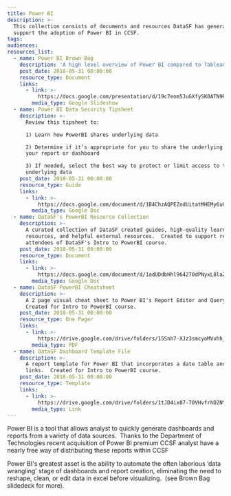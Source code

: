 ```yaml
---
title: Power BI
description: >-
  This collection consists of documents and resources DataSF has generated to
  support the adoption of Power BI in CCSF.
tags:
audiences:
resources_list:
  - name: Power BI Brown Bag
    description: 'A high level overview of Power BI compared to Tableau, Excel, and R.'
    post_date: 2018-05-31 00:00:00
    resource_type: Document
    links:
      - link: >-
          https://docs.google.com/presentation/d/19c7eom5JuGXfySK0ATN9RyWjWx13vH8WhP_guQD8uBQ/edit?usp=sharing
        media_type: Google Slideshow
  - name: Power BI Data Security Tipsheet
    description: >-
      Review this tipsheet to:

      1) Learn how PowerBI shares underlying data

      2) Determine if it’s appropriate for you to share the underlying data in
      your report or dashboard

      3) If needed, select the best way to protect or limit access to the
      underlying data
    post_date: 2018-05-31 00:00:00
    resource_type: Guide
    links:
      - link: >-
          https://docs.google.com/document/d/1B4ChzAQPEZodUitatMHEMy6uClMykdDw2htzv6gJnaY/edit?usp=sharing
        media_type: Google Doc
  - name: DataSF's PowerBI Resource Collection
    description: >-
      A curated collection of DataSF created guides, high-quality learning
      resources, and helpful external resources.  Created to support recent
      attendees of DataSF's Intro to PowerBI course.
    post_date: 2018-05-31 00:00:00
    resource_type: Document
    links:
      - link: >-
          https://docs.google.com/document/d/1adUDdbHhl964270dPNyxL8laZgNGkpVwxLdLNWE65Vw/edit?usp=sharing
        media_type: Google Doc
  - name: DataSF PowerBI Cheatsheet
    description: >-
      A 2 page visual cheat sheet to Power BI's Report Editor and Query Editor. 
      Created for Intro to PowerBI course.
    post_date: 2018-05-31 00:00:00
    resource_type: One Pager
    links:
      - link: >-
          https://drive.google.com/drive/folders/15Snh7-XJz3smcyoMVvhh_0kdFUWAv26H?usp=sharing
        media_type: PDF
  - name: DataSF Dashboard Template File
    description: >-
      A report template for Power BI that incorporates a date table and helpful
      links.  Created for Intro to PowerBI course.
    post_date: 2018-05-31 00:00:00
    resource_type: Template
    links:
      - link: >-
          https://drive.google.com/drive/folders/1tJD4ix07-70VHvfrhD2NYaUor0c-PwF6?usp=sharing
        media_type: Link
---
```


Power BI is a tool that allows analyst to quickly generate dashboards and reports from a variety of data sources.  Thanks to the Department of Technologies recent acquisition of Power BI premium CCSF analyst have a nearly free way of distributing these reports within CCSF

Power BI's greatest asset is the ability to automate the often laborious ‘data wrangling’ stage of dashboards and report creation, eliminating the need to reshape, clean, or edit data in excel before visualizing.  (see Brown Bag slidedeck for more).